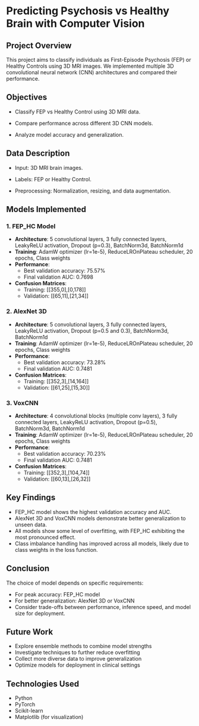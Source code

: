 # Predicting Psychosis vs Healthy Brain with Computer Vision

## Project Overview
This project aims to classify individuals as First-Episode Psychosis (FEP) or Healthy Controls using 3D MRI images. We implemented multiple 3D convolutional neural network (CNN) architectures and compared their performance.

## Objectives

- Classify FEP vs Healthy Control using 3D MRI data.

- Compare performance across different 3D CNN models.

- Analyze model accuracy and generalization.

## Data Description

- Input: 3D MRI brain images.

- Labels: FEP or Healthy Control.

- Preprocessing: Normalization, resizing, and data augmentation.

## Models Implemented

### 1. FEP_HC Model
- **Architecture**: 5 convolutional layers, 3 fully connected layers, LeakyReLU activation, Dropout (p=0.3), BatchNorm3d, BatchNorm1d
- **Training**: AdamW optimizer (lr=1e-5), ReduceLROnPlateau scheduler, 20 epochs, Class weights
- **Performance**: 
  - Best validation accuracy: 75.57%
  - Final validation AUC: 0.7698
- **Confusion Matrices**:
  - Training: [[355,0],[0,178]]
  - Validation: [[65,11],[21,34]]

### 2. AlexNet 3D
- **Architecture**: 5 convolutional layers, 3 fully connected layers, LeakyReLU activation, Dropout (p=0.5 and 0.3), BatchNorm3d, BatchNorm1d
- **Training**: AdamW optimizer (lr=1e-5), ReduceLROnPlateau scheduler, 20 epochs, Class weights
- **Performance**:
  - Best validation accuracy: 73.28%
  - Final validation AUC: 0.7481
- **Confusion Matrices**:
  - Training: [[352,3],[14,164]]
  - Validation: [[61,25],[15,30]]

### 3. VoxCNN
- **Architecture**: 4 convolutional blocks (multiple conv layers), 3 fully connected layers, LeakyReLU activation, Dropout (p=0.5), BatchNorm3d, BatchNorm1d
- **Training**: AdamW optimizer (lr=1e-5), ReduceLROnPlateau scheduler, 20 epochs, Class weights
- **Performance**:
  - Best validation accuracy: 70.23%
  - Final validation AUC: 0.7481
- **Confusion Matrices**:
  - Training: [[352,3],[104,74]]
  - Validation: [[60,13],[26,32]]

## Key Findings
- FEP_HC model shows the highest validation accuracy and AUC.
- AlexNet 3D and VoxCNN models demonstrate better generalization to unseen data.
- All models show some level of overfitting, with FEP_HC exhibiting the most pronounced effect.
- Class imbalance handling has improved across all models, likely due to class weights in the loss function.

## Conclusion
The choice of model depends on specific requirements:
- For peak accuracy: FEP_HC model
- For better generalization: AlexNet 3D or VoxCNN
- Consider trade-offs between performance, inference speed, and model size for deployment.

## Future Work
- Explore ensemble methods to combine model strengths
- Investigate techniques to further reduce overfitting
- Collect more diverse data to improve generalization
- Optimize models for deployment in clinical settings

## Technologies Used
- Python
- PyTorch
- Scikit-learn
- Matplotlib (for visualization)

